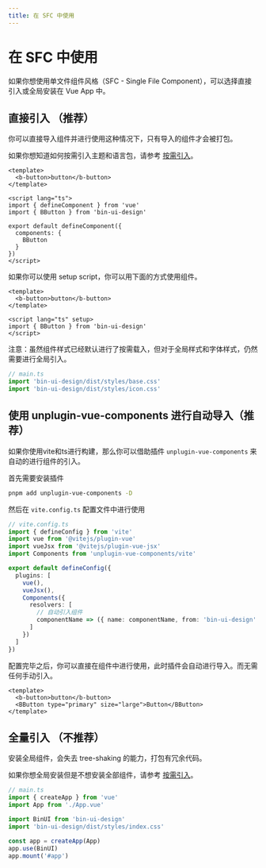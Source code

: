 ```yaml
---
title: 在 SFC 中使用
---
```


<b-back-top></b-back-top>

# 在 SFC 中使用

如果你想使用单文件组件风格（SFC - Single File Component），可以选择直接引入或全局安装在 Vue App 中。

## 直接引入 （推荐）

你可以直接导入组件并进行使用这种情况下，只有导入的组件才会被打包。

如果你想知道如何按需引入主题和语言包，请参考 [按需引入](/docs/import-on-demand.html)。

```vue
<template>
  <b-button>button</b-button>
</template>

<script lang="ts">
import { defineComponent } from 'vue'
import { BButton } from 'bin-ui-design'

export default defineComponent({
  components: {
    BButton
  }
})
</script>
```

如果你可以使用 setup script，你可以用下面的方式使用组件。

```vue
<template>
  <b-button>button</b-button>
</template>

<script lang="ts" setup>
import { BButton } from 'bin-ui-design'
</script>
```

注意：虽然组件样式已经默认进行了按需载入，但对于全局样式和字体样式，仍然需要进行全局引入。

```js
// main.ts
import 'bin-ui-design/dist/styles/base.css'
import 'bin-ui-design/dist/styles/icon.css'
```

## 使用 unplugin-vue-components 进行自动导入（推荐）

如果你使用vite和ts进行构建，那么你可以借助插件 `unplugin-vue-components` 来自动的进行组件的引入。

首先需要安装插件

```sh
pnpm add unplugin-vue-components -D
```

然后在 `vite.config.ts` 配置文件中进行使用

```ts
// vite.config.ts
import { defineConfig } from 'vite'
import vue from '@vitejs/plugin-vue'
import vueJsx from '@vitejs/plugin-vue-jsx'
import Components from 'unplugin-vue-components/vite'

export default defineConfig({
  plugins: [
    vue(),
    vueJsx(),
    Components({
      resolvers: [
        // 自动引入组件
        componentName => ({ name: componentName, from: 'bin-ui-design' })
      ]
    })
  ]
})
```

配置完毕之后，你可以直接在组件中进行使用，此时插件会自动进行导入。而无需任何手动引入。

```vue
<template>
  <b-button>button</b-button>
  <BButton type="primary" size="large">Button</BButton>
</template>
```

## 全量引入 （不推荐）

安装全局组件，会失去 tree-shaking 的能力，打包有冗余代码。

如果你想全局安装但是不想安装全部组件，请参考 [按需引入](/docs/import-on-demand.html)。

```javascript
// main.ts
import { createApp } from 'vue'
import App from './App.vue'

import BinUI from 'bin-ui-design'
import 'bin-ui-design/dist/styles/index.css'

const app = createApp(App)
app.use(BinUI)
app.mount('#app')
```
